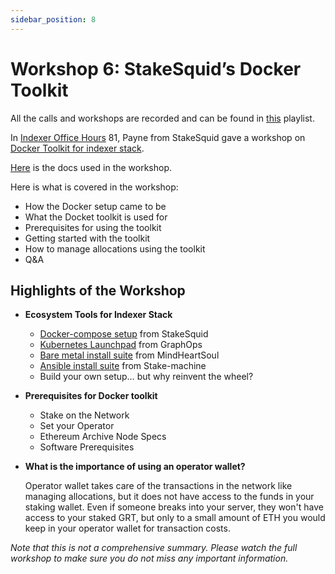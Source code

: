 ```yaml
---
sidebar_position: 8
---
```


# Workshop 6: StakeSquid’s Docker Toolkit

All the calls and workshops are recorded and can be found in [this](https://www.youtube.com/playlist?list=PLTqyKgxaGF3SvYpAaIFAj9Gr-Rp0l7gUa) playlist. 

In [Indexer Office Hours](https://www.youtube.com/channel/UCQ7G_cCufIVUdUUUf-jdoVA) 81, Payne from StakeSquid gave a workshop on [Docker Toolkit for indexer stack](https://www.youtube.com/watch?v=85Tw5dCMrwo).


[Here](https://github.com/StakeSquid/graphprotocol-testnet-docker) is the docs used in the workshop. 

Here is what is covered in the workshop: 

- How the Docker setup came to be
- What the Docket toolkit is used for 
- Prerequisites for using the toolkit
- Getting started with the toolkit 
- How to manage allocations using the toolkit
- Q&A 

## Highlights of the Workshop

- **Ecosystem Tools for Indexer Stack**
    - [Docker-compose setup](https://github.com/StakeSquid/graphprotocol-testnet-docker) from StakeSquid
    - [Kubernetes Launchpad](https://github.com/graphops/launchpad-starter) from GraphOps
    - [Bare metal install suite](https://github.com/MindHeartSoul/Graph-InstallSuite) from MindHeartSoul
    - [Ansible install suite](https://github.com/stakemachine/thegraph-ansible) from Stake-machine
    - Build your own setup… but why reinvent the wheel?

- **Prerequisites for Docker toolkit**
    - Stake on the Network
    - Set your Operator
    - Ethereum Archive Node Specs
    - Software Prerequisites

- **What is the importance of using an operator wallet?**

    Operator wallet takes care of the transactions in the network like managing allocations, but it does not have access to the funds in your staking wallet. Even if someone breaks into your server, they won't have access to your staked GRT, but only to a small amount of ETH you would keep in your operator wallet for transaction costs. 

*Note that this is not a comprehensive summary. Please watch the full workshop to make sure you do not miss any important information.*